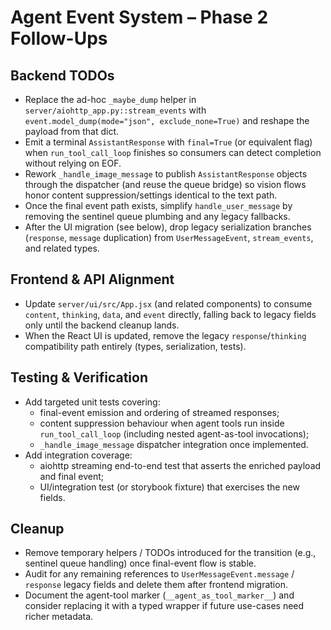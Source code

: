# Agent Event System – Phase 2 Follow-Ups

## Backend TODOs
- Replace the ad-hoc `_maybe_dump` helper in `server/aiohttp_app.py::stream_events` with `event.model_dump(mode="json", exclude_none=True)` and reshape the payload from that dict.
- Emit a terminal `AssistantResponse` with `final=True` (or equivalent flag) when `run_tool_call_loop` finishes so consumers can detect completion without relying on EOF.
- Rework `_handle_image_message` to publish `AssistantResponse` objects through the dispatcher (and reuse the queue bridge) so vision flows honor content suppression/settings identical to the text path.
- Once the final event path exists, simplify `handle_user_message` by removing the sentinel queue plumbing and any legacy fallbacks.
- After the UI migration (see below), drop legacy serialization branches (`response`, `message` duplication) from `UserMessageEvent`, `stream_events`, and related types.

## Frontend & API Alignment
- Update `server/ui/src/App.jsx` (and related components) to consume `content`, `thinking`, `data`, and `event` directly, falling back to legacy fields only until the backend cleanup lands.
- When the React UI is updated, remove the legacy `response`/`thinking` compatibility path entirely (types, serialization, tests).

## Testing & Verification
- Add targeted unit tests covering:
  * final-event emission and ordering of streamed responses;
  * content suppression behaviour when agent tools run inside `run_tool_call_loop` (including nested agent-as-tool invocations);
  * `_handle_image_message` dispatcher integration once implemented.
- Add integration coverage:
  * aiohttp streaming end-to-end test that asserts the enriched payload and final event;
  * UI/integration test (or storybook fixture) that exercises the new fields.

## Cleanup
- Remove temporary helpers / TODOs introduced for the transition (e.g., sentinel queue handling) once final-event flow is stable.
- Audit for any remaining references to `UserMessageEvent.message` / `response` legacy fields and delete them after frontend migration.
- Document the agent-tool marker (`__agent_as_tool_marker__`) and consider replacing it with a typed wrapper if future use-cases need richer metadata.

